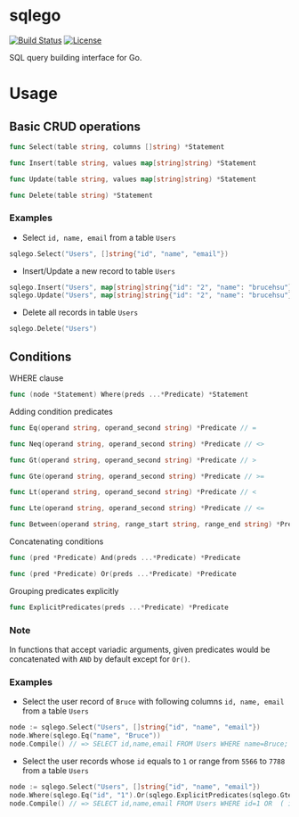 sqlego
======
[![Build Status](https://travis-ci.org/brucehsu/sqlego.svg?branch=master)](https://travis-ci.org/brucehsu/sqlego)
[![License](https://img.shields.io/badge/license-MIT-green.svg?style=flat)](https://github.com/brucehsu/sqlego/blob/master/LICENSE)

SQL query building interface for Go.

# Usage
## Basic CRUD operations

```go
func Select(table string, columns []string) *Statement
```

```go
func Insert(table string, values map[string]string) *Statement
```

```go
func Update(table string, values map[string]string) *Statement
```

```go
func Delete(table string) *Statement
```

### Examples
- Select ``id, name, email`` from a table ``Users``
```go
sqlego.Select("Users", []string{"id", "name", "email"})
```
- Insert/Update a new record to table ``Users``
```go
sqlego.Insert("Users", map[string]string{"id": "2", "name": "brucehsu"}
sqlego.Update("Users", map[string]string{"id": "2", "name": "brucehsu"}
```
- Delete all records in table ``Users``
```go
sqlego.Delete("Users")
```

## Conditions
WHERE clause
```go
func (node *Statement) Where(preds ...*Predicate) *Statement
```

Adding condition predicates
```go
func Eq(operand string, operand_second string) *Predicate // =
```
```go
func Neq(operand string, operand_second string) *Predicate // <>
```
```go
func Gt(operand string, operand_second string) *Predicate // >
```
```go
func Gte(operand string, operand_second string) *Predicate // >=
```
```go
func Lt(operand string, operand_second string) *Predicate // <
```
```go
func Lte(operand string, operand_second string) *Predicate // <=
```
```go
func Between(operand string, range_start string, range_end string) *Predicate // BETWEEN range_start AND range_end
```

Concatenating conditions
```go
func (pred *Predicate) And(preds ...*Predicate) *Predicate
```
```go
func (pred *Predicate) Or(preds ...*Predicate) *Predicate
```

Grouping predicates explicitly
```go
func ExplicitPredicates(preds ...*Predicate) *Predicate
```

### Note

In functions that accept variadic arguments, given predicates would be concatenated with ``AND`` by default except for ``Or()``. 

### Examples
- Select the user record of ``Bruce`` with following columns ``id, name, email`` from a table ``Users``
```go
node := sqlego.Select("Users", []string{"id", "name", "email"})
node.Where(sqlego.Eq("name", "Bruce"))
node.Compile() // => SELECT id,name,email FROM Users WHERE name=Bruce;
```
- Select the user records whose ``id`` equals to ``1``  or range from ``5566`` to ``7788`` from a table ``Users``
```go
node := sqlego.Select("Users", []string{"id", "name", "email"})
node.Where(sqlego.Eq("id", "1").Or(sqlego.ExplicitPredicates(sqlego.Gte("id", "5566"), sqlego.Lte("id", "7788"))))
node.Compile() // => SELECT id,name,email FROM Users WHERE id=1 OR  ( id>=5566 AND id<=7788 ) ;
```
